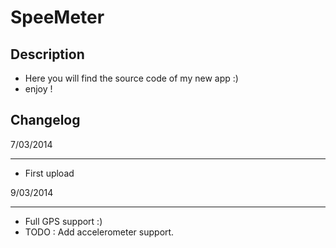 SpeeMeter
=========

Description
---------------
* Here you will find the source code of my new app :)
* enjoy !


Changelog
---------------
7/03/2014
_________
* First upload

9/03/2014
_________
* Full GPS support :)
* TODO : Add accelerometer support.
